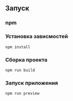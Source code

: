 ## Запуск

### npm

### Установка зависмостей
```
npm install
```
### Сборка проекта
```
npm run build
```
### Запуск приложения
```
npm run preview
```
